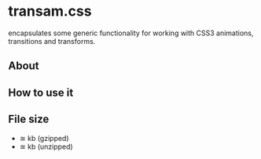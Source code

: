 # transam.css

encapsulates some generic functionality for working with CSS3 animations, transitions and transforms.

## About

## How to use it

## File size

- ≅ kb (gzipped)
- ≅ kb (unzipped)
